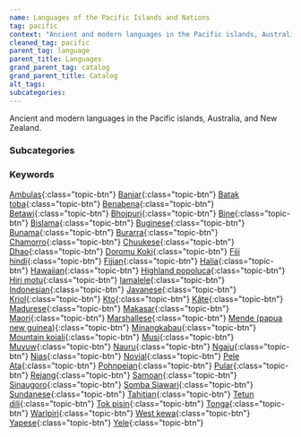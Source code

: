 ```yaml
---
name: Languages of the Pacific Islands and Nations
tag: pacific
context: "Ancient and modern languages in the Pacific islands, Australia, and New Zealand."
cleaned_tag: pacific
parent_tag: language
parent_title: Languages
grand_parent_tag: catalog
grand_parent_title: Catalog
alt_tags: 
subcategories: 
---
```


<div>
Ancient and modern languages in the Pacific islands, Australia, and New Zealand.
</div>


### Subcategories


### Keywords
[Ambulas]({{site.baseurl}}/catalog/language/pacific/#ambulas){:class="topic-btn"} [Banjar]({{site.baseurl}}/catalog/language/pacific/#banjar){:class="topic-btn"} [Batak toba]({{site.baseurl}}/catalog/language/pacific/#batak_toba){:class="topic-btn"} [Benabena]({{site.baseurl}}/catalog/language/pacific/#benabena){:class="topic-btn"} [Betawi]({{site.baseurl}}/catalog/language/pacific/#betawi){:class="topic-btn"} [Bhojpuri]({{site.baseurl}}/catalog/language/pacific/#bhojpuri){:class="topic-btn"} [Bine]({{site.baseurl}}/catalog/language/pacific/#bine){:class="topic-btn"} [Bislama]({{site.baseurl}}/catalog/language/pacific/#bislama){:class="topic-btn"} [Buginese]({{site.baseurl}}/catalog/language/pacific/#buginese){:class="topic-btn"} [Bunama]({{site.baseurl}}/catalog/language/pacific/#bunama){:class="topic-btn"} [Burarra]({{site.baseurl}}/catalog/language/pacific/#burarra){:class="topic-btn"} [Chamorro]({{site.baseurl}}/catalog/language/pacific/#chamorro){:class="topic-btn"} [Chuukese]({{site.baseurl}}/catalog/language/pacific/#chuukese){:class="topic-btn"} [Dhao]({{site.baseurl}}/catalog/language/pacific/#dhao){:class="topic-btn"} [Doromu Koki]({{site.baseurl}}/catalog/language/pacific/#doromu_koki){:class="topic-btn"} [Fiji hindi]({{site.baseurl}}/catalog/language/pacific/#fiji_hindi){:class="topic-btn"} [Fijian]({{site.baseurl}}/catalog/language/pacific/#fijian){:class="topic-btn"} [Halia]({{site.baseurl}}/catalog/language/pacific/#halia){:class="topic-btn"} [Hawaiian]({{site.baseurl}}/catalog/language/pacific/#hawaiian){:class="topic-btn"} [Highland popoluca]({{site.baseurl}}/catalog/language/pacific/#highland_popoluca){:class="topic-btn"} [Hiri motu]({{site.baseurl}}/catalog/language/pacific/#hiri_motu){:class="topic-btn"} [Iamalele]({{site.baseurl}}/catalog/language/pacific/#iamalele){:class="topic-btn"} [Indonesian]({{site.baseurl}}/catalog/language/pacific/#indonesian){:class="topic-btn"} [Javanese]({{site.baseurl}}/catalog/language/pacific/#javanese){:class="topic-btn"} [Kriol]({{site.baseurl}}/catalog/language/pacific/#kriol){:class="topic-btn"} [Kto]({{site.baseurl}}/catalog/language/pacific/#kto){:class="topic-btn"} [Kâte]({{site.baseurl}}/catalog/language/pacific/#kâte){:class="topic-btn"} [Madurese]({{site.baseurl}}/catalog/language/pacific/#madurese){:class="topic-btn"} [Makasar]({{site.baseurl}}/catalog/language/pacific/#makasar){:class="topic-btn"} [Maori]({{site.baseurl}}/catalog/language/pacific/#maori){:class="topic-btn"} [Marshallese]({{site.baseurl}}/catalog/language/pacific/#marshallese){:class="topic-btn"} [Mende (papua new guinea)]({{site.baseurl}}/catalog/language/pacific/#mende_papua_new_guinea_){:class="topic-btn"} [Minangkabau]({{site.baseurl}}/catalog/language/pacific/#minangkabau){:class="topic-btn"} [Mountain koiali]({{site.baseurl}}/catalog/language/pacific/#mountain_koiali){:class="topic-btn"} [Musi]({{site.baseurl}}/catalog/language/pacific/#musi){:class="topic-btn"} [Muyuw]({{site.baseurl}}/catalog/language/pacific/#muyuw){:class="topic-btn"} [Nauru]({{site.baseurl}}/catalog/language/pacific/#nauru){:class="topic-btn"} [Ngaju]({{site.baseurl}}/catalog/language/pacific/#ngaju){:class="topic-btn"} [Nias]({{site.baseurl}}/catalog/language/pacific/#nias){:class="topic-btn"} [Novial]({{site.baseurl}}/catalog/language/pacific/#novial){:class="topic-btn"} [Pele Ata]({{site.baseurl}}/catalog/language/pacific/#pele_ata){:class="topic-btn"} [Pohnpeian]({{site.baseurl}}/catalog/language/pacific/#pohnpeian){:class="topic-btn"} [Pular]({{site.baseurl}}/catalog/language/pacific/#pular){:class="topic-btn"} [Rejang]({{site.baseurl}}/catalog/language/pacific/#rejang){:class="topic-btn"} [Samoan]({{site.baseurl}}/catalog/language/pacific/#samoan){:class="topic-btn"} [Sinaugoro]({{site.baseurl}}/catalog/language/pacific/#sinaugoro){:class="topic-btn"} [Somba Siawari]({{site.baseurl}}/catalog/language/pacific/#somba_siawari){:class="topic-btn"} [Sundanese]({{site.baseurl}}/catalog/language/pacific/#sundanese){:class="topic-btn"} [Tahitian]({{site.baseurl}}/catalog/language/pacific/#tahitian){:class="topic-btn"} [Tetun dili]({{site.baseurl}}/catalog/language/pacific/#tetun_dili){:class="topic-btn"} [Tok pisin]({{site.baseurl}}/catalog/language/pacific/#tok_pisin){:class="topic-btn"} [Tonga]({{site.baseurl}}/catalog/language/pacific/#tonga){:class="topic-btn"} [Warlpiri]({{site.baseurl}}/catalog/language/pacific/#warlpiri){:class="topic-btn"} [West kewa]({{site.baseurl}}/catalog/language/pacific/#west_kewa){:class="topic-btn"} [Yapese]({{site.baseurl}}/catalog/language/pacific/#yapese){:class="topic-btn"} [Yele]({{site.baseurl}}/catalog/language/pacific/#yele){:class="topic-btn"}
